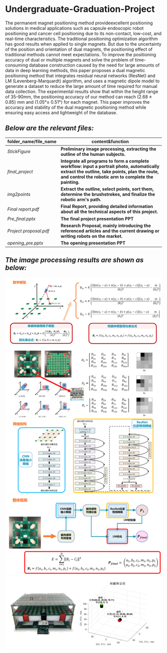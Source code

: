 # Undergraduate-Graduation-Project
  The permanent magnet positioning method provideexcellent positioning solutions in medical applications such as capsule endoscopic robot positioning and cancer cell positioning due to its non-contact, low-cost, and real-time characteristics. The traditional positioning optimization algorithm has good results when applied to single magnets. But due to the uncertainty of the position and orientation of dual 
 magnets, the positioning effect of traditional methods cannot meet expectations. To improve the positioning accuracy of dual or multiple magnets and solve the problem of time-consuming database construction caused by the need for large amounts of data in deep learning methods, this paper proposes a dual magnetic positioning method that integrates residual neural networks (ResNet) and LM (Levenberg-Marquardt) algorithm, and uses a magnetic dipole model to generate a dataset to reduce the large amount of time required for manual data collection. The experimental results show that within the height range of 35-90mm, the positioning accuracy of our method can reach (2.68 ± 0.85) mm and (1.05°± 0.51°) for each magnet. This paper improves the accuracy and stability of the dual magnetic positioning method while ensuring easy access and lightweight of the database.



## **_Below are the relevant files:_**

|folder_name/file_name|content&function|
|-|-|
|_StickFigure_|**Preliminary image processing, extracting the outline of the human subjects.**|
|_final_project_|**Integrate all programs to form a complete workflow: input a portrait photo, automatically extract the outline, take points, plan the route, and control the robotic arm to complete the painting.**|
|_img2points_|**Extract the outline, select points, sort them, determine the brushstrokes, and finalize the robotic arm's path.**|
|_Final report.pdf_|**Final Report, providing detailed information about all the technical aspects of this project.**|
|_Pre_final.pptx_|**The final project presentation PPT**|
|_Project proposal.pdf_|**Research Proposal, mainly introducing the referenced articles and the current drawing or writing robots on the market.**|
|_opening_pre.pptx_|**The opening presentation PPT**|

## **_The image processing results are shown as below:_**

<div align=center>
<img src="https://github.com/yyy-tt/Undergraduate-Graduation-Project/blob/main/img/1.png"/>
</div>

<div align=center>
<img src="https://github.com/yyy-tt/Undergraduate-Graduation-Project/blob/main/img/2.png"/>
</div>

<div align=center>
<img src="https://github.com/yyy-tt/Undergraduate-Graduation-Project/blob/main/img/3.png"/>
</div>

<div align=center>
<img src="https://github.com/yyy-tt/Undergraduate-Graduation-Project/blob/main/img/4.png"/>
</div>

<div align=center>
<img src="https://github.com/yyy-tt/Undergraduate-Graduation-Project/blob/main/img/5.png"/>
</div>

